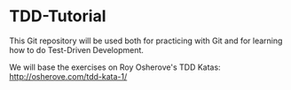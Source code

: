 # TDD-Tutorial
This Git repository will be used both for practicing with Git and for learning how to do Test-Driven Development.

We will base the exercises on Roy Osherove's TDD Katas:
http://osherove.com/tdd-kata-1/